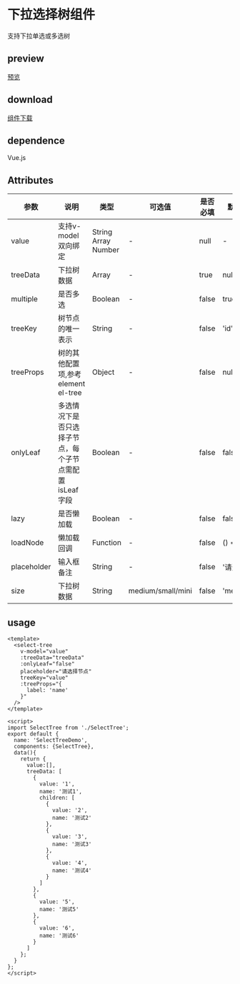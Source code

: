 # 下拉选择树组件
支持下拉单选或多选树
## preview
[预览](./index.html#/components/SelectTree/SelectMoreDemo)
## download
[组件下载](./components/SelectTree.zip)
## dependence
Vue.js

## Attributes
| 参数 |	说明 |类型 |可选值	| 是否必填	| 默认值 |
| ---- | ---- |---- | ----   |----  | ----  | 
| value | 支持v-model双向绑定 | String Array Number | - | null  | -  |
| treeData | 下拉树数据 | Array | - | true  | null |
| multiple | 是否多选 | Boolean | - | false  | true |
| treeKey | 树节点的唯一表示 | String | - | false  | 'id' |
| treeProps | 树的其他配置项,参考element el-tree | Object | - | false  | null |
| onlyLeaf | 多选情况下是否只选择子节点，每个子节点需配置isLeaf字段 | Boolean | - | false  | false |
| lazy | 是否懒加载 | Boolean | - | false  | false |
| loadNode | 懒加载回调 | Function | - | false  | () => {} |
| placeholder | 输入框备注 | String | - | false  | '请选择' |
| size | 下拉树数据 | String | medium/small/mini | false  | 'medium' |
## usage
```
<template>
  <select-tree
    v-model="value"
    :treeData="treeData"
    :onlyLeaf="false"
    placeholder="请选择节点"
    treeKey="value"
    :treeProps="{
      label: 'name'
    }"
  />
</template>

<script>
import SelectTree from './SelectTree';
export default {
  name: 'SelectTreeDemo',
  components: {SelectTree},
  data(){
    return {
      value:[],
      treeData: [
        {
          value: '1',
          name: '测试1',
          children: [
            {
              value: '2',
              name: '测试2'
            },
            {
              value: '3',
              name: '测试3'
            },
            {
              value: '4',
              name: '测试4'
            }
          ]
        },
        {
          value: '5',
          name: '测试5'
        },
        {
          value: '6',
          name: '测试6'
        }
      ]
    };
  }
};
</script>

```
